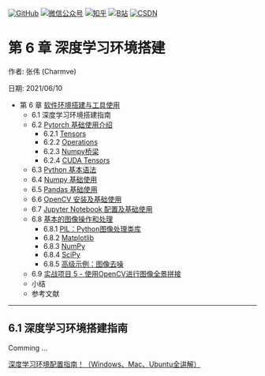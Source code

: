 <p align="left">
  <a href="https://github.com/Charmve"><img src="https://img.shields.io/badge/GitHub-@Charmve-000000.svg?logo=GitHub" alt="GitHub" target="_blank"></a>
  <a href="https://imgconvert.csdnimg.cn/aHR0cHM6Ly9tbWJpei5xcGljLmNuL21tYml6X3BuZy9aTmRoV05pYjNJUkIzZk5ldWVGZEQ4YnZ4cXlzbXRtRktUTGdFSXZOMUdnTHhDNXV0Y1VBZVJ0T0lJa0hTZTVnVGowamVtZUVOQTJJMHhiU0xjQ3VrVVEvNjQw?x-oss-process=image/format,png" target="_blank" ><img src="https://img.shields.io/badge/公众号-@迈微AI研习社-000000.svg?style=flat-square&amp;logo=WeChat" alt="微信公众号"/></a>
  <a href="https://www.zhihu.com/people/MaiweiE-com" target="_blank" ><img src="https://img.shields.io/badge/%E7%9F%A5%E4%B9%8E-@Charmve-000000.svg?style=flat-square&amp;logo=Zhihu" alt="知乎"/></a>
  <a href="https://space.bilibili.com/62079686" target="_blank"><img src="https://img.shields.io/badge/B站-@Charmve-000000.svg?style=flat-square&amp;logo=Bilibili" alt="B站"/></a>
  <a href="https://blog.csdn.net/Charmve" target="_blank"><img src="https://img.shields.io/badge/CSDN-@Charmve-000000.svg?style=flat-square&amp;logo=CSDN" alt="CSDN"/></a>
</p>

# 第 6 章 深度学习环境搭建

作者: 张伟 (Charmve)

日期: 2021/06/10

- 第 6 章 [软件环境搭建与工具使用](https://charmve.github.io/computer-vision-in-action/#/chapter6/chapter6)
    - 6.1 深度学习环境搭建指南
    - 6.2 [Pytorch 基础使用介绍](chapter6.2_Pytorch-基础使用介绍.md)
      - 6.2.1 [Tensors](#621-tensors)
      - 6.2.2 [Operations](#622-operations)
      - 6.2.3 [Numpy桥梁](#623-numpy桥梁)
      - 6.2.4 [CUDA Tensors](#624-cuda-tensors)
    - 6.3 [Python 基本语法](../../../notebooks/chapter07_environment-setup-and-tool-use/02_Python.ipynb)
    - 6.4 [Numpy 基础使用](../../../notebooks/chapter07_environment-setup-and-tool-use/03_NumPy.ipynb)
    - 6.5 [Pandas 基础使用](../../../notebooks/chapter07_environment-setup-and-tool-use/04_Pandas.ipynb)
    - 6.6 [OpenCV 安装及基础使用](../../../notebooks/chapter07_environment-setup-and-tool-use/OpenCV-ImageStitching.ipynb)
    - 6.7 [Jupyter Notebook 配置及基础使用](../../../notebooks/chapter07_environment-setup-and-tool-use/01_Notebooks.ipynb)
    - 6.8 [基本的图像操作和处理](../../../docs/2_实战篇/chapter6_深度学习环境搭建/chapter7.8_基本的图像操作和处理.md)
      - 6.8.1 [PIL：Python图像处理类库](../../../docs/2_实战篇/chapter6_深度学习环境搭建/chapter7.8_基本的图像操作和处理.md#781-pil-python图像处理类库)
      - 6.8.2 [Matplotlib](../../../docs/2_实战篇/chapter6_深度学习环境搭建/chapter7.8_基本的图像操作和处理.md#782-matplotlib)
      - 6.8.3 [NumPy](../../../docs/2_实战篇/chapter6_深度学习环境搭建/chapter7.8_基本的图像操作和处理.md#783-numpy)
      - 6.8.4 [SciPy](../../../docs/2_实战篇/chapter6_深度学习环境搭建/chapter7.8_基本的图像操作和处理.md#784-scipy)
      - 6.8.5 [高级示例：图像去噪](../../../docs/2_实战篇/chapter6_深度学习环境搭建/chapter7.8_基本的图像操作和处理.md#785-高级示例-图像去噪)
    - 6.9 [实战项目 5 - 使用OpenCV进行图像全景拼接](https://blog.csdn.net/Charmve/article/details/107897468)
    - 小结
    - 参考文献

---

## 6.1 深度学习环境搭建指南


Comming ...


[深度学习环境配置指南！（Windows、Mac、Ubuntu全讲解）](https://blog.csdn.net/Charmve/article/details/107739506)
